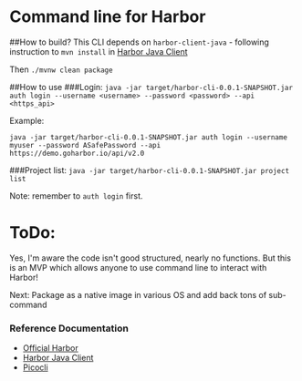# Command line for Harbor
##How to build?
This CLI depends on `harbor-client-java` - following instruction to `mvn install` in [Harbor Java Client](https://github.com/hinyinlam-pivotal/harbor-client-java)

Then `./mvnw clean package`

##How to use
###Login:
`java -jar target/harbor-cli-0.0.1-SNAPSHOT.jar auth login --username <username> --password <password> --api <https_api>`

Example:

`java -jar target/harbor-cli-0.0.1-SNAPSHOT.jar auth login --username myuser --password ASafePassword --api https://demo.goharbor.io/api/v2.0`

###Project list:
`java -jar target/harbor-cli-0.0.1-SNAPSHOT.jar project list`

Note: remember to `auth login` first.

# ToDo:
Yes, I'm aware the code isn't good structured, nearly no functions.
But this is an MVP which allows anyone to use command line to interact with Harbor!

Next: Package as a native image in various OS and add back tons of sub-command

### Reference Documentation
* [Official Harbor](https://goharbor.io/)
* [Harbor Java Client](https://github.com/hinyinlam-pivotal/harbor-client-java)
* [Picocli](https://picocli.info/)
